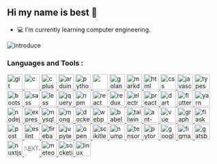 ## Hi my name is best 👋

- 💻 I’m currently learning computer engineering.

![introduce](https://swekiiz.vercel.app/api?name=Picture)

<!-- [![trophy](https://github-profile-trophy.vercel.app/?username=swekiiz&margin-w=15)](https://github.com/ryo-ma/github-profile-trophy) -->

<!-- [![Top Langs](https://github-readme-stats.vercel.app/api/top-langs/?username=swekiiz&layout=compact&langs_count=10)](https://github.com/anuraghazra/github-readme-stats) -->

<h3 style="text-align: left;">Languages and Tools : </h5>
<p style="text-align: left;">

<a href="https://git-scm.com" target="_blank">
<img src="https://devicons.github.io/devicon/devicon.git/icons/git/git-original.svg" alt="git" width="36" height="36"/>
</a>

<a href="https://www.cprogramming.com" target="_blank">
<img src="https://devicons.github.io/devicon/devicon.git/icons/c/c-original.svg" alt="c" width="36" height="36"/> 
</a>

<a href="https://cppreference.com" target="_blank"> 
<img src="https://devicons.github.io/devicon/devicon.git/icons/cplusplus/cplusplus-original.svg" alt="cplusplus" width="36" height="36"/> 
</a>

<a href="https://arduino.cc" target="_blank">
<img src="https://www.vectorlogo.zone/logos/arduino/arduino-icon.svg" alt="arduino" width="36" height="36"/>
</a>

<a href="https://www.python.org" target="_blank"> 
<img src="https://devicons.github.io/devicon/devicon.git/icons/python/python-original.svg" alt="python" width="36" height="36"/> 
</a>

<a href="https://docs.oracle.com/javase/8/docs/api/overview-summary.html" target="_blank">
<img src="https://devicons.github.io/devicon/devicon.git/icons/java/java-original.svg" alt="" width="36" height="36"/>
</a>

<a href="https://golang.org" target="_blank">
<img src="https://www.vectorlogo.zone/logos/golang/golang-icon.svg" alt="golang" width="36" height="36"/>
</a>

<a href="https://markdownguide.org" target="_blank">
<img src="https://www.vectorlogo.zone/logos/commonmark/commonmark-icon.svg" alt="markdown" width="36" height="36"/>
</a>

<a href="https://w3schools.com/html/html_intro.asp" target="_blank">
<img src="https://devicons.github.io/devicon/devicon.git/icons/html5/html5-original.svg" alt="html" width="36" height="36"/>
</a>

<a href="https://w3schools.com/css/css_intro.asp" target="_blank">
<img src="https://devicons.github.io/devicon/devicon.git/icons/css3/css3-original.svg" alt="css" width="36" height="36"/>
</a>

<a href="https://w3schools.com/js/js_intro.asp" target="_blank">
<img src="https://devicons.github.io/devicon/devicon.git/icons/javascript/javascript-original.svg" alt="javascript" width="36" height="36"/>
</a>

<a href="https://typescriptlang.org" target="_blank">
<img src="https://devicons.github.io/devicon/devicon.git/icons/typescript/typescript-original.svg" alt="typescript" width="36" height="36"/>
</a>

<a href="https://getbootstrap.com" target="_blank">
<img src="https://devicons.github.io/devicon/devicon.git/icons/bootstrap/bootstrap-plain.svg" alt="bootstrap" width="36" height="36"/>
</a>

<a href="https://sass-lang.com" target="_blank">
<img src="https://devicons.github.io/devicon/devicon.git/icons/sass/sass-original.svg" alt="sass" width="36" height="36"/>
</a>

<a href="http://lesscss.org" target="_blank">
<img src="https://devicons.github.io/devicon/devicon.git/icons/less/less-plain-wordmark.svg" alt="less" width="36" height="36"/>
</a>

<a href="https://jquery.com" target="_blank">
<img src="https://devicons.github.io/devicon/devicon.git/icons/jquery/jquery-original.svg" alt="jquery" width="36" height="36"/>
</a>

<a href="https://npmjs.com" target="_blank">
<img src="https://devicons.github.io/devicon/devicon.git/icons/npm/npm-original-wordmark.svg" alt="npm" width="36" height="36"/>
</a>

<a href="https://reactjs.org" target="_blank">
<img src="https://devicons.github.io/devicon/devicon.git/icons/react/react-original.svg" alt="react" width="36" height="36"/>
</a>

<a href="https://redux.js.org" target="_blank">
<img src="https://devicons.github.io/devicon/devicon.git/icons/redux/redux-original.svg" alt="redux" width="36" height="36"/>
</a>

<a href="https://electronjs.org" target="_blank">
<img src="https://devicons.github.io/devicon/devicon.git/icons/electron/electron-original.svg" alt="electronjs" width="36" height="36"/>
</a>

<a href="https://preactjs.com/" target="_blank">
<img src="https://preactjs.com/assets/app-icon.png" alt="preact" width="36" height="36"/>
</a>

<a href="https://dart.dev/" target="_blank">
<img src="https://www.vectorlogo.zone/logos/dartlang/dartlang-icon.svg" alt="dart" width="36" height="36"/>
</a>

<a href="https://flutter.dev" target="_blank">
<img src="https://miro.medium.com/max/2000/1*ilC2Aqp5sZd1wi0CopD1Hw.png" alt="flutter" width="36" height="36"/>
</a>

<a href="https://yarnpkg.com" target="_blank">
<img src="https://devicons.github.io/devicon/devicon.git/icons/yarn/yarn-original.svg" alt="yarn" width="36" height="36"/>
</a>

<a href="https://nodejs.org/en/" target="_blank">
<img src="https://devicons.github.io/devicon/devicon.git/icons/nodejs/nodejs-original.svg" alt="nodejs" width="36" height="36"/>
</a>

<a href="https://expressjs.com" target="_blank">
<img src="https://devicons.github.io/devicon/devicon.git/icons/express/express-original-wordmark.svg" alt="express" width="36" height="36"/>
</a>

<a href="https://mysql.com" target="_blank">
<img src="https://devicons.github.io/devicon/devicon.git/icons/mysql/mysql-original.svg" alt="mysql" width="36" height="36"/>
</a>

<a href="https://www.mongodb.com" target="_blank">
<img src="https://devicons.github.io/devicon/devicon.git/icons/mongodb/mongodb-original.svg" alt="mongodb" width="36" height="36"/>
</a>

<a href="https://docker.com" target="_blank">
<img src="https://devicons.github.io/devicon/devicon.git/icons/docker/docker-plain.svg" alt="docker" width="36" height="36"/>
</a>

<a href="https://webpack.js.org" target="_blank">
<img src="https://devicons.github.io/devicon/devicon.git/icons/webpack/webpack-original.svg" alt="webpack" width="36" height="36"/>
</a>

<a href="https://babeljs.io" target="_blank">
<img src="https://devicons.github.io/devicon/devicon.git/icons/babel/babel-original.svg" alt="babel" width="36" height="36"/>
</a>

<a href="https://tailwindcss.com" target="_blank">
<img src="https://www.vectorlogo.zone/logos/tailwindcss/tailwindcss-icon.svg" alt="tailwindcss" width="36" height="36"/>
</a>

<a href="https://ant.design/" target="_blank">
<img src="https://gw.alipayobjects.com/zos/rmsportal/KDpgvguMpGfqaHPjicRK.svg" alt="ant-desige" width="36" height="36"/>
</a>

<a href="https://vuejs.org" target="_blank">
<img src="https://devicons.github.io/devicon/devicon.git/icons/vuejs/vuejs-original.svg" alt="vue" width="36" height="36"/>
</a>

<a href="https://graphql.org/" target="_blank">
<img src="https://upload.wikimedia.org/wikipedia/commons/thumb/1/17/GraphQL_Logo.svg/1920px-GraphQL_Logo.svg.png" alt="graphql" width="36" height="36"/>
</a>

<a href="https://flask.palletsprojects.com/en/1.1.x/" target="_blank">
<img src="https://www.vectorlogo.zone/logos/pocoo_flask/pocoo_flask-icon.svg" alt="flask" width="36" height="36"/>
</a>

<a href="https://postman.com/" target="_blank">
<img src="https://www.vectorlogo.zone/logos/getpostman/getpostman-icon.svg" alt="postman" width="36" height="36"/>
</a>

<a href="https://eslint.org" target="_blank">
<img src="https://www.vectorlogo.zone/logos/eslint/eslint-icon.svg" alt="eslint" width="36" height="36"/>
</a>

<a href="https://firebase.google.com" target="_blank">
<img src="https://www.vectorlogo.zone/logos/firebase/firebase-icon.svg" alt="firebase" width="36" height="36"/>
</a>

<a href="https://jupyter.org" target="_blank">
<img src="https://www.vectorlogo.zone/logos/jupyter/jupyter-icon.svg" alt="jupyter-notebook" width="36" height="36"/>
</a>

<a href="https://opencv.org" target="_blank">
<img src="https://www.vectorlogo.zone/logos/opencv/opencv-icon.svg" alt="opencv" width="36" height="36"/>
</a>

<a href="https://scikit-learn.org" target="_blank">
<img src="https://upload.wikimedia.org/wikipedia/commons/0/05/Scikit_learn_logo_small.svg" alt="scikitlearn" width="36" height="36"/>
</a>

<a href="https://numpy.org" target="_blank">
<img src="https://www.vectorlogo.zone/logos/numpy/numpy-icon.svg" alt="numpy" width="36" height="36"/>
</a>

<a href="https://tensorflow.org" target="_blank">
<img src="https://www.vectorlogo.zone/logos/tensorflow/tensorflow-icon.svg" alt="tensorflow" width="36" height="36"/>
</a>

<a href="https://pytorch.org" target="_blank">
<img src="https://www.vectorlogo.zone/logos/pytorch/pytorch-icon.svg" alt="pytorch" width="36" height="36"/>
</a>

<a href="https://cloud.google.com" target="_blank">
<img src="https://www.vectorlogo.zone/logos/google_cloud/google_cloud-icon.svg" alt="googlecloud" width="36" height="36"/>
</a>

<a href="https://figma.com" target="_blank">
<img src="https://www.vectorlogo.zone/logos/figma/figma-icon.svg" alt="figma" width="36" height="36"/>
</a>

<a href="https://gatsbyjs.com" target="_blank">
<img src="https://www.vectorlogo.zone/logos/gatsbyjs/gatsbyjs-icon.svg" alt="gatsbyjs" width="36" height="36"/>
</a>

<a href="https://nuxtjs.org" target="_blank">
<img src="https://www.vectorlogo.zone/logos/nuxtjs/nuxtjs-icon.svg" alt="nuxtjs" width="36" height="36"/>
</a>

<a href="https://nextjs.org" target="_blank">
<svg width="36" height="36" viewBox="0 0 148 90" version="1.1" xmlns:xlink="http://www.w3.org/1999/xlink" style="transform:translateX(4%);shape-rendering:auto" alt="nextjs"><path d="M34.992 23.495h27.855v2.219H37.546v16.699h23.792v2.219H37.546v18.334h25.591v2.219H34.992v-41.69zm30.35 0h2.96l13.115 18.334 13.405-18.334L113.055.207 83.1 43.756l15.436 21.429H95.46L81.417 45.683 67.316 65.185h-3.018L79.85 43.756 65.343 23.495zm34.297 2.219v-2.219h31.742v2.219h-14.623v39.47h-2.554v-39.47H99.64zM.145 23.495h3.192l44.011 66.003L29.16 65.185 2.814 26.648l-.116 38.537H.145v-41.69zm130.98 38.801c-.523 0-.914-.405-.914-.928 0-.524.391-.929.913-.929.528 0 .913.405.913.929 0 .523-.385.928-.913.928zm2.508-2.443H135c.019.742.56 1.24 1.354 1.24.888 0 1.391-.535 1.391-1.539v-6.356h1.391v6.362c0 1.808-1.043 2.849-2.77 2.849-1.62 0-2.732-1.01-2.732-2.556zm7.322-.08h1.379c.118.853.95 1.395 2.149 1.395 1.117 0 1.937-.58 1.937-1.377 0-.685-.521-1.097-1.708-1.377l-1.155-.28c-1.62-.38-2.36-1.166-2.36-2.487 0-1.602 1.304-2.668 3.26-2.668 1.82 0 3.15 1.066 3.23 2.58h-1.354c-.13-.828-.85-1.346-1.894-1.346-1.1 0-1.832.53-1.832 1.34 0 .642.472 1.01 1.64 1.284l.987.243c1.838.43 2.596 1.178 2.596 2.53 0 1.72-1.33 2.799-3.453 2.799-1.987 0-3.323-1.029-3.422-2.637z" fill="#000" fill-rule="nonzero"></path></svg>
</a>

<a href="https://meteor.com/" target="_blank">
<img src="https://www.vectorlogo.zone/logos/meteor/meteor-icon.svg" alt="meteorjs" width="36" height="36"/>
</a>

<a href="https://socket.io" target="_blank">
<img src="https://www.vectorlogo.zone/logos/socketio/socketio-icon.svg" alt="socketio" width="36" height="36"/>
</a>

<a href="https://linux.org" target="_blank">
<img src="https://devicons.github.io/devicon/devicon.git/icons/linux/linux-original.svg" alt="linux" width="36" height="36"/>
</a>

<!-- <a href="" target="_blank">
<img src="" alt="" width="36" height="36"/>
</a> -->

</p>

<!--
- 🔭 I’m currently working on ...
- 👯 I’m looking to collaborate on ...
- 🤔 I’m looking for help with ...
- 💬 Ask me about ...
- 📫 How to reach me: ...
- 😄 Pronouns: ...
- ⚡ Fun fact: ...
-->
